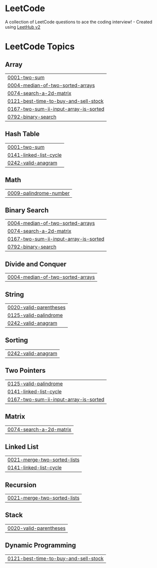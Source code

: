 # LeetCode
A collection of LeetCode questions to ace the coding interview! - Created using [LeetHub v2](https://github.com/arunbhardwaj/LeetHub-2.0)

<!---LeetCode Topics Start-->
# LeetCode Topics
## Array
|  |
| ------- |
| [0001-two-sum](https://github.com/GustavoMinelli/LeetCode/tree/master/0001-two-sum) |
| [0004-median-of-two-sorted-arrays](https://github.com/GustavoMinelli/LeetCode/tree/master/0004-median-of-two-sorted-arrays) |
| [0074-search-a-2d-matrix](https://github.com/GustavoMinelli/LeetCode/tree/master/0074-search-a-2d-matrix) |
| [0121-best-time-to-buy-and-sell-stock](https://github.com/GustavoMinelli/LeetCode/tree/master/0121-best-time-to-buy-and-sell-stock) |
| [0167-two-sum-ii-input-array-is-sorted](https://github.com/GustavoMinelli/LeetCode/tree/master/0167-two-sum-ii-input-array-is-sorted) |
| [0792-binary-search](https://github.com/GustavoMinelli/LeetCode/tree/master/0792-binary-search) |
## Hash Table
|  |
| ------- |
| [0001-two-sum](https://github.com/GustavoMinelli/LeetCode/tree/master/0001-two-sum) |
| [0141-linked-list-cycle](https://github.com/GustavoMinelli/LeetCode/tree/master/0141-linked-list-cycle) |
| [0242-valid-anagram](https://github.com/GustavoMinelli/LeetCode/tree/master/0242-valid-anagram) |
## Math
|  |
| ------- |
| [0009-palindrome-number](https://github.com/GustavoMinelli/LeetCode/tree/master/0009-palindrome-number) |
## Binary Search
|  |
| ------- |
| [0004-median-of-two-sorted-arrays](https://github.com/GustavoMinelli/LeetCode/tree/master/0004-median-of-two-sorted-arrays) |
| [0074-search-a-2d-matrix](https://github.com/GustavoMinelli/LeetCode/tree/master/0074-search-a-2d-matrix) |
| [0167-two-sum-ii-input-array-is-sorted](https://github.com/GustavoMinelli/LeetCode/tree/master/0167-two-sum-ii-input-array-is-sorted) |
| [0792-binary-search](https://github.com/GustavoMinelli/LeetCode/tree/master/0792-binary-search) |
## Divide and Conquer
|  |
| ------- |
| [0004-median-of-two-sorted-arrays](https://github.com/GustavoMinelli/LeetCode/tree/master/0004-median-of-two-sorted-arrays) |
## String
|  |
| ------- |
| [0020-valid-parentheses](https://github.com/GustavoMinelli/LeetCode/tree/master/0020-valid-parentheses) |
| [0125-valid-palindrome](https://github.com/GustavoMinelli/LeetCode/tree/master/0125-valid-palindrome) |
| [0242-valid-anagram](https://github.com/GustavoMinelli/LeetCode/tree/master/0242-valid-anagram) |
## Sorting
|  |
| ------- |
| [0242-valid-anagram](https://github.com/GustavoMinelli/LeetCode/tree/master/0242-valid-anagram) |
## Two Pointers
|  |
| ------- |
| [0125-valid-palindrome](https://github.com/GustavoMinelli/LeetCode/tree/master/0125-valid-palindrome) |
| [0141-linked-list-cycle](https://github.com/GustavoMinelli/LeetCode/tree/master/0141-linked-list-cycle) |
| [0167-two-sum-ii-input-array-is-sorted](https://github.com/GustavoMinelli/LeetCode/tree/master/0167-two-sum-ii-input-array-is-sorted) |
## Matrix
|  |
| ------- |
| [0074-search-a-2d-matrix](https://github.com/GustavoMinelli/LeetCode/tree/master/0074-search-a-2d-matrix) |
## Linked List
|  |
| ------- |
| [0021-merge-two-sorted-lists](https://github.com/GustavoMinelli/LeetCode/tree/master/0021-merge-two-sorted-lists) |
| [0141-linked-list-cycle](https://github.com/GustavoMinelli/LeetCode/tree/master/0141-linked-list-cycle) |
## Recursion
|  |
| ------- |
| [0021-merge-two-sorted-lists](https://github.com/GustavoMinelli/LeetCode/tree/master/0021-merge-two-sorted-lists) |
## Stack
|  |
| ------- |
| [0020-valid-parentheses](https://github.com/GustavoMinelli/LeetCode/tree/master/0020-valid-parentheses) |
## Dynamic Programming
|  |
| ------- |
| [0121-best-time-to-buy-and-sell-stock](https://github.com/GustavoMinelli/LeetCode/tree/master/0121-best-time-to-buy-and-sell-stock) |
<!---LeetCode Topics End-->
